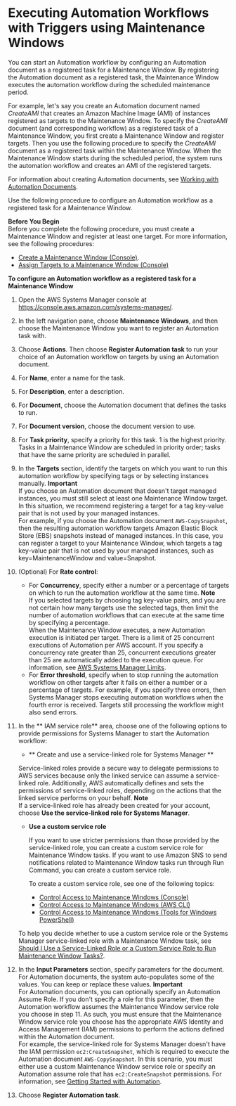 # Executing Automation Workflows with Triggers using Maintenance Windows<a name="automation-mw-target"></a>

You can start an Automation workflow by configuring an Automation document as a registered task for a Maintenance Window\. By registering the Automation document as a registered task, the Maintenance Window executes the automation workflow during the scheduled maintenance period\. 

For example, let's say you create an Automation document named *CreateAMI* that creates an Amazon Machine Image \(AMI\) of instances registered as targets to the Maintenance Window\. To specify the *CreateAMI* document \(and corresponding workflow\) as a registered task of a Maintenance Window, you first create a Maintenance Window and register targets\. Then you use the following procedure to specify the *CreateAMI* document as a registered task within the Maintenance Window\. When the Maintenance Window starts during the scheduled period, the system runs the automation workflow and creates an AMI of the registered targets\.

For information about creating Automation documents, see [Working with Automation Documents](automation-documents.md)\.

Use the following procedure to configure an Automation workflow as a registered task for a Maintenance Window\.

**Before You Begin**  
Before you complete the following procedure, you must create a Maintenance Window and register at least one target\. For more information, see the following procedures: 
+ [Create a Maintenance Window \(Console\)](https://docs.aws.amazon.com/systems-manager/latest/userguide/sysman-maintenance-create-mw.html)\.
+ [Assign Targets to a Maintenance Window \(Console\)](https://docs.aws.amazon.com/systems-manager/latest/userguide/sysman-maintenance-assign-targets.html)

**To configure an Automation workflow as a registered task for a Maintenance Window**

1. Open the AWS Systems Manager console at [https://console\.aws\.amazon\.com/systems\-manager/](https://console.aws.amazon.com/systems-manager/)\.

1. In the left navigation pane, choose **Maintenance Windows**, and then choose the Maintenance Window you want to register an Automation task with\.

1. Choose **Actions**\. Then choose **Register Automation task** to run your choice of an Automation workflow on targets by using an Automation document\.

1. For **Name**, enter a name for the task\.

1. For **Description**, enter a description\.

1. For **Document**, choose the Automation document that defines the tasks to run\.

1. For **Document version**, choose the document version to use\.

1. For **Task priority**, specify a priority for this task\. 1 is the highest priority\. Tasks in a Maintenance Window are scheduled in priority order; tasks that have the same priority are scheduled in parallel\.

1. In the **Targets** section, identify the targets on which you want to run this automation workflow by specifying tags or by selecting instances manually\.
**Important**  
If you choose an Automation document that doesn't target managed instances, you must still select at least one Maintenance Window target\. In this situation, we recommend registering a target for a tag key\-value pair that is not used by your managed instances\.   
For example, if you choose the Automation document `AWS-CopySnapshot`, then the resulting automation workflow targets Amazon Elastic Block Store \(EBS\) snapshots instead of managed instances\. In this case, you can register a target to your Maintenance Window, which targets a tag key\-value pair that is not used by your managed instances, such as key=MaintenanceWindow and value=Snapshot\.

1. \(Optional\) For **Rate control**:
   + For **Concurrency**, specify either a number or a percentage of targets on which to run the automation workflow at the same time\.
**Note**  
If you selected targets by choosing tag key\-value pairs, and you are not certain how many targets use the selected tags, then limit the number of automation workflows that can execute at the same time by specifying a percentage\.  
When the Maintenance Window executes, a new Automation execution is initiated per target\. There is a limit of 25 concurrent executions of Automation per AWS account\. If you specify a concurrency rate greater than 25, concurrent executions greater than 25 are automatically added to the execution queue\. For information, see [AWS Systems Manager Limits](https://docs.aws.amazon.com/general/latest/gr/aws_service_limits.html#limits_ssm)\. 
   + For **Error threshold**, specify when to stop running the automation workflow on other targets after it fails on either a number or a percentage of targets\. For example, if you specify three errors, then Systems Manager stops executing automation workflows when the fourth error is received\. Targets still processing the workflow might also send errors\.

1. In the ** IAM service role** area, choose one of the following options to provide permissions for Systems Manager to start the Automation workflow:
   +  ** Create and use a service\-linked role for Systems Manager **

     Service\-linked roles provide a secure way to delegate permissions to AWS services because only the linked service can assume a service\-linked role\. Additionally, AWS automatically defines and sets the permissions of service\-linked roles, depending on the actions that the linked service performs on your behalf\.
**Note**  
If a service\-linked role has already been created for your account, choose **Use the service\-linked role for Systems Manager**\.
   + **Use a custom service role**

     If you want to use stricter permissions than those provided by the service\-linked role, you can create a custom service role for Maintenance Window tasks\. If you want to use Amazon SNS to send notifications related to Maintenance Window tasks run through Run Command, you can create a custom service role\.

     To create a custom service role, see one of the following topics:
     + [Control Access to Maintenance Windows \(Console\)](sysman-maintenance-perm-console.md)
     + [Control Access to Maintenance Windows \(AWS CLI\)](sysman-maintenance-perm-cli.md)
     + [Control Access to Maintenance Windows \(Tools for Windows PowerShell\)](sysman-maintenance-perm-ps.md)

   To help you decide whether to use a custom service role or the Systems Manager service\-linked role with a Maintenance Window task, see [Should I Use a Service\-Linked Role or a Custom Service Role to Run Maintenance Window Tasks?](sysman-maintenance-permissions.md#maintenance-window-tasks-service-role)\.

1. In the **Input Parameters** section, specify parameters for the document\. For Automation documents, the system auto\-populates some of the values\. You can keep or replace these values\.
**Important**  
For Automation documents, you can optionally specify an Automation Assume Role\. If you don't specify a role for this parameter, then the Automation workflow assumes the Maintenance Window service role you choose in step 11\. As such, you must ensure that the Maintenance Window service role you choose has the appropriate AWS Identity and Access Management \(IAM\) permissions to perform the actions defined within the Automation document\.   
For example, the service\-linked role for Systems Manager doesn't have the IAM permission `ec2:CreateSnapshot`, which is required to execute the Automation document `AWS-CopySnapshot`\. In this scenario, you must either use a custom Maintenance Window service role or specify an Automation assume role that has `ec2:CreateSnapshot` permissions\. For information, see [Getting Started with Automation](automation-setup.md)\.

1. Choose **Register Automation task**\.